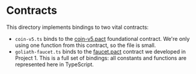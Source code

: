 # Contracts

This directory implements bindings to two vital contracts:

- `coin-v5.ts` binds to the [coin-v5.pact](https://github.com/kadena-io/chainweb-node/blob/master/pact/coin-contract/v5/coin-v5.pact) foundational contract. We're only using one function from this contract, so the file is small.
- `goliath-faucet.ts` binds to the [faucet.pact](../../../01-faucet-contract/faucet.pact) contract we developed in Project 1. This is a full set of bindings: all constants and functions are represented here in TypeScript.
